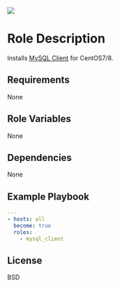 [![](https://github.com/ansible-roles-mamono210/mysql_client/workflows/build/badge.svg)](https://github.com/ansible-roles-mamono210/mysql_client/actions?query=workflow%3Abuild)

Role Description
=========

Installs [MySQL Client](https://www.mysql.com) for CentOS7/8.

Requirements
------------

None

Role Variables
--------------

None

Dependencies
------------

None

Example Playbook
----------------

```YAML
---
- hosts: all
  become: true
  roles:
    - mysql_client
```

License
-------

BSD
